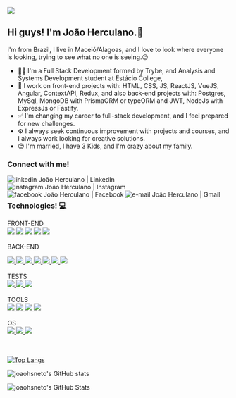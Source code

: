 ![](https://komarev.com/ghpvc/?username=joaohsneto)
<h2> Hi guys! I'm João Herculano.👋</h2>

I'm from Brazil, I live in Maceió/Alagoas, and I love to look where everyone is looking, trying to see what no one is seeing.😉

- 👨‍💻 I'm a Full Stack Development formed by Trybe, and Analysis and Systems Development student at Estácio College,
- 🚀 I work on front-end projects with: HTML, CSS, JS, ReactJS, VueJS, Angular, ContextAPI, Redux, and also back-end projects with: Postgres, MySql, MongoDB with PrismaORM or typeORM and JWT, NodeJs with ExpressJs or Fastify.
- ✅ I'm changing my career to full-stack development, and I feel prepared for new challenges.
- ⚙️ I always seek continuous improvement with projects and courses, and I always work looking for creative solutions.
- 😍 I'm married, I have 3 Kids, and I'm crazy about my family.

### Connect with me!

[<img align="left" alt="linkedin João Herculano | LinkedIn" src="https://img.shields.io/badge/LinkedIn-0077B5?style=for-the-badge&logo=linkedin&logoColor=white" />][linkedin][<img align="left" alt="instagram João Herculano | Instagram" src="https://img.shields.io/badge/Instagram-E4405F?style=for-the-badge&logo=instagram&logoColor=white" />][instagram]
[<img align="left" alt="facebook João Herculano | Facebook" src="https://img.shields.io/badge/Facebook-1877F2?style=for-the-badge&logo=facebook&logoColor=white" />][facebook]
[<img align="left" alt="e-mail João Herculano | Gmail" src="https://img.shields.io/badge/Gmail-D14836?style=for-the-badge&logo=gmail&logoColor=white" />][e-mail]

[instagram]: https://www.instagram.com/joaohsneto/
[linkedin]: https://www.linkedin.com/in/joaohsneto/
[e-mail]: mailto:joaohsneto@gmail.com
[facebook]: https://www.facebook.com/joaoherculano.desouzaneto/
<br><br>
### Technologies! 💻
FRONT-END <br>
<a href="https://developer.mozilla.org/pt-BR/docs/Web/HTML" rel="nofollow"> 
      <img src="https://img.shields.io/badge/HTML5-E34F26?style=for-the-badge&logo=html5&logoColor=white" style="max-width: 100%;">
</a>
<a href="https://developer.mozilla.org/pt-BR/docs/Web/CSS" rel="nofollow"> 
      <img src="https://img.shields.io/badge/CSS3-1572B6?style=for-the-badge&logo=css3&logoColor=white" style="max-width: 100%;">
</a>
<a href="https://developer.mozilla.org/pt-BR/docs/Web/JavaScript" rel="nofollow"> 
      <img src="https://img.shields.io/badge/JavaScript-323330?style=for-the-badge&logo=javascript&logoColor=F7DF1E" data-canonical-src="https://upload.wikimedia.org/wikipedia/commons/thumb/9/99/Unofficial_JavaScript_logo_2.svg/480px-Unofficial_JavaScript_logo_2.svg.png" style="max-width: 100%;">
</a>
<a href="https://pt-br.reactjs.org/" rel="nofollow"> 
      <img src="https://img.shields.io/badge/React-20232A?style=for-the-badge&logo=react&logoColor=61DAFB" data-canonical-src="https://upload.wikimedia.org/wikipedia/commons/thumb/a/a7/React-icon.svg/1280px-React-icon.svg.png" style="max-width: 100%;">
</a>
<a href="https://redux.js.org/" rel="nofollow"> 
      <img src="https://img.shields.io/badge/Redux-593D88?style=for-the-badge&logo=redux&logoColor=white" data-canonical-src="https://redux.js.org/img/redux-logo-landscape.png" style="max-width: 100%;">
</a>
<br><br>
BACK-END <br>

<a href="https://www.mongodb.com/pt-br" rel="nofollow"> 
      <img src="https://img.shields.io/badge/MongoDB-white?style=for-the-badge&logo=mongodb&logoColor=4EA94B" data-canonical-src="https://1000logos.net/wp-content/uploads/2020/08/MongoDB-Logo.png" style="max-width: 100%;">
</a>
<a href="https://www.mysql.com/" rel="nofollow"> 
      <img src="https://img.shields.io/badge/MySQL-00000F?style=for-the-badge&logo=mysql&logoColor=white" data-canonical-src="https://toppng.com/uploads/preview/mysql-logo-vector-free-download-11573934106vmvysk1ovw.png" style="max-width: 100%;">
</a>
<a href="https://nodejs.org/en/" rel="nofollow"> 
      <img src="https://img.shields.io/badge/Node.js-339933?style=for-the-badge&logo=nodedotjs&logoColor=white" data-canonical-src="https://e7.pngegg.com/pngimages/301/171/png-clipart-node-js-javascript-software-developer-computer-icons-angularjs-others-miscellaneous-text-thumbnail.png" style="max-width: 100%;">
</a>
<a href="https://expressjs.com/" rel="nofollow"> 
      <img src="https://img.shields.io/badge/Express.js-000000?style=for-the-badge&logo=express&logoColor=white" data-canonical-src="https://expressjs.com/images/express-facebook-share.png" style="max-width: 100%;">
</a>
<a href="https://jwt.io/" rel="nofollow"> 
      <img src="https://img.shields.io/badge/JWT-000000?style=for-the-badge&logo=JSON%20web%20tokens&logoColor=white" style="max-width: 100%;">
</a>
<a href="https://sequelize.org/" rel="nofollow"> 
      <img src="https://img.shields.io/badge/Sequelize-52B0E7?style=for-the-badge&logo=Sequelize&logoColor=white" style="max-width: 100%;">
</a>
<a href="https://socket.io/" rel="nofollow"> 
      <img src="https://img.shields.io/badge/Socket.io-010101?&style=for-the-badge&logo=Socket.io&logoColor=white" style="max-width: 100%;">
</a>
<br>
<br>
TESTS<br>
<a href="https://jestjs.io/" rel="nofollow"> 
      <img src="https://img.shields.io/badge/Jest-C21325?style=for-the-badge&logo=jest&logoColor=white" data-canonical-src="https://seeklogo.com/images/J/jest-logo-F9901EBBF7-seeklogo.com.png" style="max-width: 100%;">
</a>
<a href="https://mochajs.org/" rel="nofollow"> 
      <img src="https://img.shields.io/badge/Mocha-8D6748?style=for-the-badge&logo=Mocha&logoColor=white" style="max-width: 100%;">
</a>
<a href="https://www.chaijs.com/" rel="nofollow"> 
      <img src="https://img.shields.io/badge/chai-A30701?style=for-the-badge&logo=chai&logoColor=white" style="max-width: 100%;">
</a>
<br>
<br>
TOOLS<br>
<a href="https://git-scm.com/" rel="nofollow"> 
      <img src="https://img.shields.io/badge/Git-F05032?style=for-the-badge&logo=git&logoColor=white" style="max-width: 100%;">
</a>
<a href="https://www.postman.com/" rel="nofollow"> 
      <img src="https://img.shields.io/badge/Postman-FF6C37?style=for-the-badge&logo=Postman&logoColor=white" style="max-width: 100%;">
</a>
<a href="https://trello.com/home" rel="nofollow"> 
      <img src="https://img.shields.io/badge/Trello-0052CC?style=for-the-badge&logo=trello&logoColor=white" style="max-width: 100%;">
</a>
<a href="https://code.visualstudio.com/" rel="nofollow"> 
      <img src="https://img.shields.io/badge/Visual_Studio_Code-0078D4?style=for-the-badge&logo=visual%20studio%20code&logoColor=white" style="max-width: 100%;">
</a>
<br>
<br>
OS<br>
<a href="https://www.linux.org/" rel="nofollow"> 
      <img src="https://img.shields.io/badge/Linux-FCC624?style=for-the-badge&logo=linux&logoColor=black" style="max-width: 100%;">
</a>
<a href="https://www.apple.com/macos/" rel="nofollow"> 
      <img src="https://img.shields.io/badge/mac%20os-000000?style=for-the-badge&logo=apple&logoColor=white" style="max-width: 100%;">
</a>
<a href="https://www.microsoft.com/" rel="nofollow"> 
      <img src="https://img.shields.io/badge/Windows-0078D6?style=for-the-badge&logo=windows&logoColor=white" style="max-width: 100%;">
</a>
<br><br><br>

[![Top Langs](https://github-readme-stats.vercel.app/api/top-langs/?username=joaohsneto&langs_count=8)](https://github.com/joaohsneto/github-readme-stats)

![joaohsneto's GitHub stats](https://github-readme-stats.vercel.app/api?username=joaohsneto&theme=react&show_icons=true)

![joaohsneto's GitHub Stats](https://github-readme-streak-stats.herokuapp.com/?user=joaohsneto)
